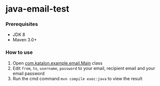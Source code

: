 # java-email-test

### Prerequisites
- JDK 8
- Maven 3.0+

### How to use

1. Open [com.katalon.example.email.Main](https://github.com/duyluonganh/java-email-test/blob/main/src/main/java/com/katalon/example/email/Main.java) class
2. Edit `from`, `to`, `username`, `password` to your email, recipient email and your email password
3. Run the cmd command `mvn compile exec:java` to view the result
